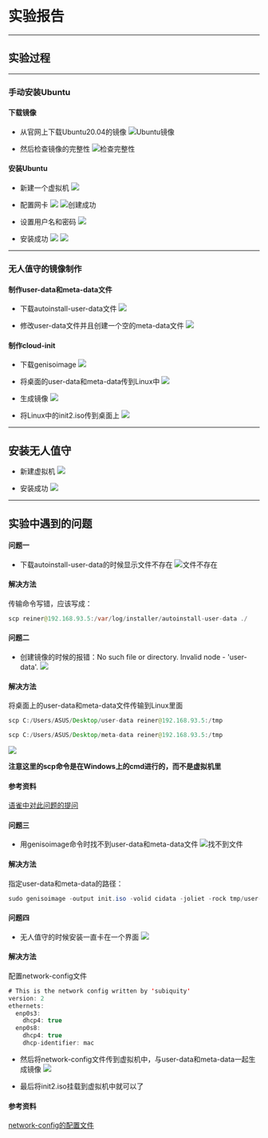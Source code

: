 # 实验报告

---

## 实验过程

---

### 手动安装Ubuntu

#### 下载镜像


- 从官网上下载Ubuntu20.04的镜像
![Ubuntu镜像](图片/下载镜像.jpg)

- 然后检查镜像的完整性
![检查完整性](图片/检查镜像完整性.jpg)

#### 安装Ubuntu

- 新建一个虚拟机
![](图片/新建虚拟机.jpg)

- 配置网卡
![](图片/配置网卡.jpg)
![创建成功](图片/创建成功.jpg)

- 设置用户名和密码
![](图片/设置用户名和密码.jpg)

- 安装成功
![](图片/正在安装.jpg)
![](图片/成功安装.jpg)

---

### 无人值守的镜像制作

#### 制作user-data和meta-data文件

- 下载autoinstall-user-data文件
![](图片/下载user-data文件.jpg)

- 修改user-data文件并且创建一个空的meta-data文件
![](图片/修改user-data.jpg)

#### 制作cloud-init

- 下载genisoimage
![](图片/cloud-init.jpg)

- 将桌面的user-data和meta-data传到Linux中
![](图片/传data文件.jpg)

- 生成镜像
![](图片/生成镜像.jpg)

- 将Linux中的init2.iso传到桌面上
![](图片/生成ISO文件.png)

---

## 安装无人值守

- 新建虚拟机
![](图片/新建无人值守.jpg)

- 安装成功
![](图片/安装成功.jpg)

---

## 实验中遇到的问题

#### 问题一

- 下载autoinstall-user-data的时候显示文件不存在
![文件不存在](图片/文件不存在.jpg)

#### 解决方法

传输命令写错，应该写成：
```java
scp reiner@192.168.93.5:/var/log/installer/autoinstall-user-data ./
```

#### 问题二

- 创建镜像的时候的报错：No such file or directory. Invalid node - 'user-data'.
![](图片/network-config不存在.jpeg)

#### 解决方法

将桌面上的user-data和meta-data文件传输到Linux里面
```java
scp C:/Users/ASUS/Desktop/user-data reiner@192.168.93.5:/tmp

scp C:/Users/ASUS/Desktop/meta-data reiner@192.168.93.5:/tmp
```
![](图片/传data文件.jpg)

**注意这里的scp命令是在Windows上的cmd进行的，而不是虚拟机里**

#### 参考资料

[语雀中对此问题的提问](https://www.yuque.com/c4pr1c3/linux/ttkz7y)

#### 问题三

- 用genisoimage命令时找不到user-data和meta-data文件
![找不到文件](图片/找不到data文件.jpg)

#### 解决方法

指定user-data和meta-data的路径：
```java
sudo genisoimage -output init.iso -volid cidata -joliet -rock tmp/user-data tmp/meta-data
```

#### 问题四

- 无人值守的时候安装一直卡在一个界面
![](图片/安装太慢.jpg)

#### 解决方法

配置network-config文件
```java
# This is the network config written by 'subiquity'
version: 2
ethernets:
  enp0s3:
    dhcp4: true
  enp0s8:
    dhcp4: true
    dhcp-identifier: mac
```

- 然后将network-config文件传到虚拟机中，与user-data和meta-data一起生成镜像
![](图片/网络配置.jpg)

- 最后将init2.iso挂载到虚拟机中就可以了
#### 参考资料
[network-config的配置文件](https://github.com/c4pr1c3/LinuxSysAdmin/blob/master/exp/cloud-init/docker-compose/network-config)